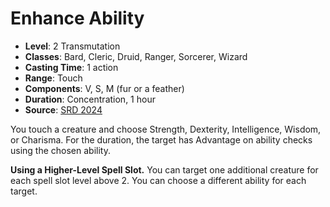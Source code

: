 # Enhance Ability

- **Level**: 2 Transmutation
- **Classes**: Bard, Cleric, Druid, Ranger, Sorcerer, Wizard
- **Casting Time**: 1 action
- **Range**: Touch
- **Components**: V, S, M (fur or a feather)
- **Duration**: Concentration, 1 hour
- **Source**: [SRD 2024](../../../srds/SRD_2024.pdf)

You touch a creature and choose Strength, Dexterity, Intelligence, Wisdom, or Charisma. For the duration, the target has Advantage on ability checks using the chosen ability.

**Using a Higher-Level Spell Slot.** You can target one additional creature for each spell slot level above 2. You can choose a different ability for each target.
